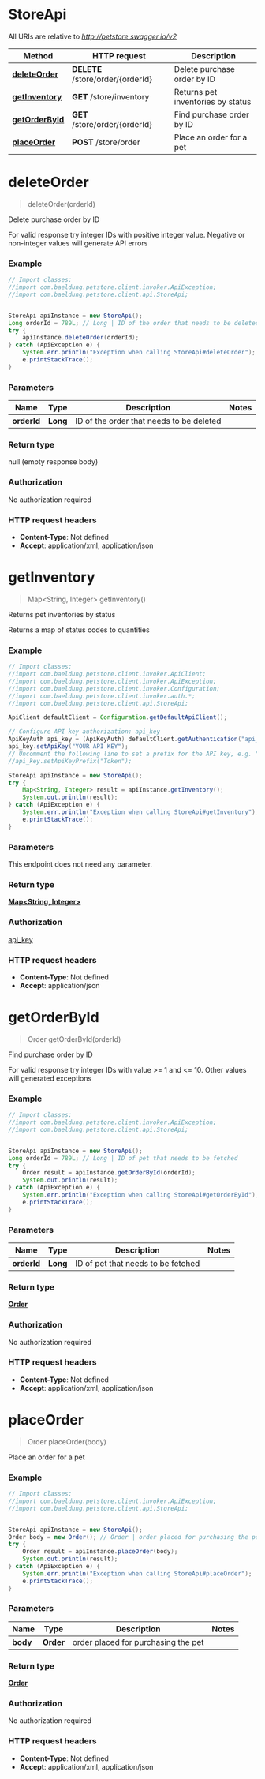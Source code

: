 # StoreApi

All URIs are relative to *http://petstore.swagger.io/v2*

 Method                                       | HTTP request                      | Description                       
----------------------------------------------|-----------------------------------|-----------------------------------
 [**deleteOrder**](StoreApi.md#deleteOrder)   | **DELETE** /store/order/{orderId} | Delete purchase order by ID       
 [**getInventory**](StoreApi.md#getInventory) | **GET** /store/inventory          | Returns pet inventories by status 
 [**getOrderById**](StoreApi.md#getOrderById) | **GET** /store/order/{orderId}    | Find purchase order by ID         
 [**placeOrder**](StoreApi.md#placeOrder)     | **POST** /store/order             | Place an order for a pet          

<a name="deleteOrder"></a>

# **deleteOrder**

> deleteOrder(orderId)

Delete purchase order by ID

For valid response try integer IDs with positive integer value. Negative or non-integer values will generate API errors

### Example

```java
// Import classes:
//import com.baeldung.petstore.client.invoker.ApiException;
//import com.baeldung.petstore.client.api.StoreApi;


StoreApi apiInstance = new StoreApi();
Long orderId = 789L; // Long | ID of the order that needs to be deleted
try {
    apiInstance.deleteOrder(orderId);
} catch (ApiException e) {
    System.err.println("Exception when calling StoreApi#deleteOrder");
    e.printStackTrace();
}
```

### Parameters

 Name        | Type     | Description                              | Notes 
-------------|----------|------------------------------------------|-------
 **orderId** | **Long** | ID of the order that needs to be deleted |

### Return type

null (empty response body)

### Authorization

No authorization required

### HTTP request headers

- **Content-Type**: Not defined
- **Accept**: application/xml, application/json

<a name="getInventory"></a>

# **getInventory**

> Map&lt;String, Integer&gt; getInventory()

Returns pet inventories by status

Returns a map of status codes to quantities

### Example

```java
// Import classes:
//import com.baeldung.petstore.client.invoker.ApiClient;
//import com.baeldung.petstore.client.invoker.ApiException;
//import com.baeldung.petstore.client.invoker.Configuration;
//import com.baeldung.petstore.client.invoker.auth.*;
//import com.baeldung.petstore.client.api.StoreApi;

ApiClient defaultClient = Configuration.getDefaultApiClient();

// Configure API key authorization: api_key
ApiKeyAuth api_key = (ApiKeyAuth) defaultClient.getAuthentication("api_key");
api_key.setApiKey("YOUR API KEY");
// Uncomment the following line to set a prefix for the API key, e.g. "Token" (defaults to null)
//api_key.setApiKeyPrefix("Token");

StoreApi apiInstance = new StoreApi();
try {
    Map<String, Integer> result = apiInstance.getInventory();
    System.out.println(result);
} catch (ApiException e) {
    System.err.println("Exception when calling StoreApi#getInventory");
    e.printStackTrace();
}
```

### Parameters

This endpoint does not need any parameter.

### Return type

[**Map&lt;String, Integer&gt;**](Map.md)

### Authorization

[api_key](../README.md#api_key)

### HTTP request headers

- **Content-Type**: Not defined
- **Accept**: application/json

<a name="getOrderById"></a>

# **getOrderById**

> Order getOrderById(orderId)

Find purchase order by ID

For valid response try integer IDs with value &gt;&#x3D; 1 and &lt;&#x3D; 10. Other values will generated exceptions

### Example

```java
// Import classes:
//import com.baeldung.petstore.client.invoker.ApiException;
//import com.baeldung.petstore.client.api.StoreApi;


StoreApi apiInstance = new StoreApi();
Long orderId = 789L; // Long | ID of pet that needs to be fetched
try {
    Order result = apiInstance.getOrderById(orderId);
    System.out.println(result);
} catch (ApiException e) {
    System.err.println("Exception when calling StoreApi#getOrderById");
    e.printStackTrace();
}
```

### Parameters

 Name        | Type     | Description                        | Notes 
-------------|----------|------------------------------------|-------
 **orderId** | **Long** | ID of pet that needs to be fetched |

### Return type

[**Order**](Order.md)

### Authorization

No authorization required

### HTTP request headers

- **Content-Type**: Not defined
- **Accept**: application/xml, application/json

<a name="placeOrder"></a>

# **placeOrder**

> Order placeOrder(body)

Place an order for a pet

### Example

```java
// Import classes:
//import com.baeldung.petstore.client.invoker.ApiException;
//import com.baeldung.petstore.client.api.StoreApi;


StoreApi apiInstance = new StoreApi();
Order body = new Order(); // Order | order placed for purchasing the pet
try {
    Order result = apiInstance.placeOrder(body);
    System.out.println(result);
} catch (ApiException e) {
    System.err.println("Exception when calling StoreApi#placeOrder");
    e.printStackTrace();
}
```

### Parameters

 Name     | Type                  | Description                         | Notes 
----------|-----------------------|-------------------------------------|-------
 **body** | [**Order**](Order.md) | order placed for purchasing the pet |

### Return type

[**Order**](Order.md)

### Authorization

No authorization required

### HTTP request headers

- **Content-Type**: Not defined
- **Accept**: application/xml, application/json

